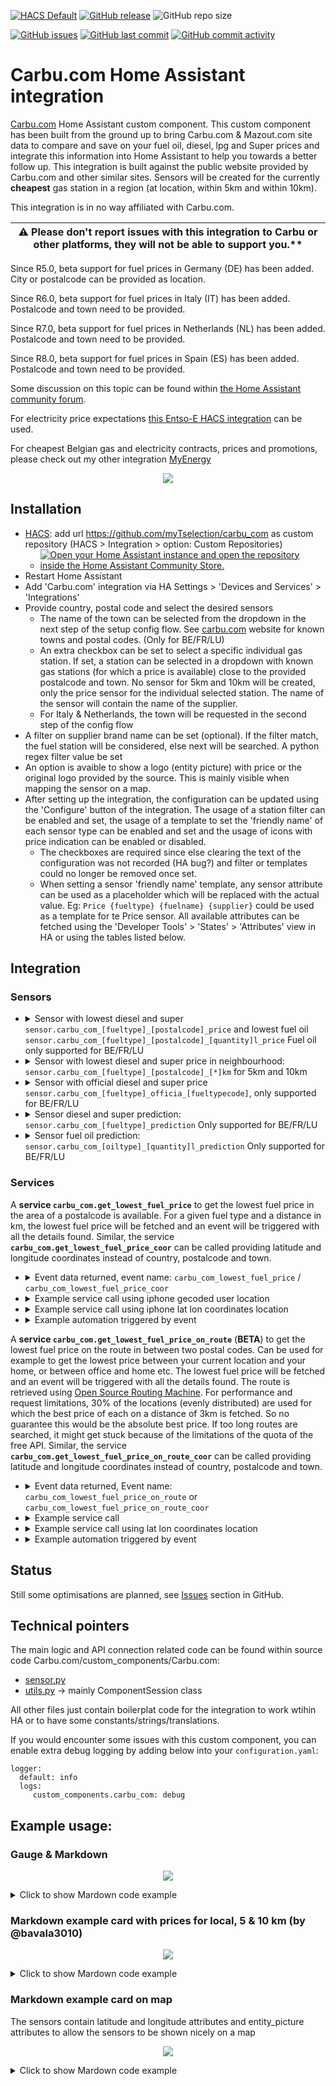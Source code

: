 [![HACS Default](https://img.shields.io/badge/HACS-Default-blue.svg)](https://github.com/hacs/default)
[![GitHub release](https://img.shields.io/github/release/myTselection/carbu_com.svg)](https://github.com/myTselection/carbu_com/releases)
![GitHub repo size](https://img.shields.io/github/repo-size/myTselection/carbu_com.svg)

[![GitHub issues](https://img.shields.io/github/issues/myTselection/carbu_com.svg)](https://github.com/myTselection/carbu_com/issues)
[![GitHub last commit](https://img.shields.io/github/last-commit/myTselection/carbu_com.svg)](https://github.com/myTselection/carbu_com/commits/master)
[![GitHub commit activity](https://img.shields.io/github/commit-activity/m/myTselection/carbu_com.svg)](https://github.com/myTselection/carbu_com/graphs/commit-activity)

# Carbu.com Home Assistant integration
[Carbu.com](https://www.Carbu.com/) Home Assistant custom component. This custom component has been built from the ground up to bring Carbu.com & Mazout.com site data to compare and save on your fuel oil, diesel, lpg and Super prices and integrate this information into Home Assistant to help you towards a better follow up. This integration is built against the public website provided by Carbu.com and other similar sites. Sensors will be created for the currently **cheapest** gas station in a region (at location, within 5km and within 10km).

This integration is in no way affiliated with Carbu.com. 

| :warning: Please don't report issues with this integration to Carbu or other platforms, they will not be able to support you.** |
| --------------------------------------------------------------------------------------------------------------------------------|

Since R5.0, beta support for fuel prices in Germany (DE) has been added. City or postalcode can be provided as location.

Since R6.0, beta support for fuel prices in Italy (IT) has been added. Postalcode and town need to be provided.

Since R7.0, beta support for fuel prices in Netherlands (NL) has been added. Postalcode and town need to be provided.

Since R8.0, beta support for fuel prices in Spain (ES) has been added. Postalcode and town need to be provided.


Some discussion on this topic can be found within [the Home Assistant community forum](https://community.home-assistant.io/t/rest-sensor-needs-to-get-latest-element-of-list/404882/4).

For electricity price expectations [this Entso-E HACS integration](https://github.com/JaccoR/hass-entso-e) can be used.

For cheapest Belgian gas and electricity contracts, prices and promotions, please check out my other integration [MyEnergy](https://github.com/myTselection/MyEnergy)

<p align="center"><img src="https://raw.githubusercontent.com/myTselection/carbu_com/master/icon.png"/></p>


## Installation
- [HACS](https://hacs.xyz/): add url https://github.com/myTselection/carbu_com as custom repository (HACS > Integration > option: Custom Repositories)
   -    [![Open your Home Assistant instance and open the repository inside the Home Assistant Community Store.](https://my.home-assistant.io/badges/hacs_repository.svg?style=flat-square)](https://my.home-assistant.io/redirect/hacs_repository/?owner=myTselection&repository=Carbu_com&category=integration)
- Restart Home Assistant
- Add 'Carbu.com' integration via HA Settings > 'Devices and Services' > 'Integrations'
- Provide country, postal code and select the desired sensors
   - The name of the town can be selected from the dropdown in the next step of the setup config flow. See [carbu.com](https://carbu.com) website for known towns and postal codes. (Only for BE/FR/LU)
   - An extra checkbox can be set to select a specific individual gas station. If set, a station can be selected in a dropdown with known gas stations (for which a price is available) close to the provided postalcode and town. No sensor for 5km and 10km will be created, only the price sensor for the individual selected station. The name of the sensor will contain the name of the supplier.
   - For Italy & Netherlands, the town will be requested in the second step of the config flow
- A filter on supplier brand name can be set (optional). If the filter match, the fuel station will be considered, else next will be searched. A python regex filter value be set
- An option is avaible to show a logo (entity picture) with price or the original logo provided by the source. This is mainly visible when mapping the sensor on a map.
- After setting up the integration, the configuration can be updated using the 'Configure' button of the integration. The usage of a station filter can be enabled and set, the usage of a template to set the 'friendly name' of each sensor type can be enabled and set and the usage of icons with price indication can be enabled or disabled.
  - The checkboxes are required since else clearing the text of the configuration was not recorded (HA bug?) and filter or templates could no longer be removed once set.
  - When setting a sensor 'friendly name' template, any sensor attribute can be used as a placeholder which will be replaced with the actual value. Eg: `Price {fueltype} {fuelname} {supplier}` could be used as a template for te Price sensor. All available attributes can be fetched using the 'Developer Tools' > 'States' > 'Attributes' view in HA or using the tables listed below.

## Integration
### Sensors
- <details><summary>Sensor with lowest diesel and super <code>sensor.carbu_com_[fueltype]_[postalcode]_price</code> and lowest fuel oil <code>sensor.carbu_com_[fueltype]_[postalcode]_[quantity]l_price</code> Fuel oil only supported for BE/FR/LU</summary>

    | Attribute | Description |
    | --------- | ----------- |
    | State     | **Price** |
    | `last update `   | Timestamp info last retrieved from the carbu.com website. (There is a throttling of 1h active to limit requests. Restart HA to force update) |
    | `fueltype`   | Fuel type |
    | `fuelname` | Full name of the fuel type |
    | `postalcode`  | Postalcode at which the price was retrieved |
    | **`supplier`**  | **Name of the supplier of the fuel** |
    | `supplier_brand`  | Brand name of the supplier (eg Shell, Texaco, ...) Not supported for DE |
    | `url`  | Url with details of the supplier |
    | `entity_picture`  | Url with the logo of the supplier |
    | `address`  | Address of the supplier |
    | `city`  | City of the supplier |
    | `latitude`  | Latitude of the supplier |
    | `longitude`  | Longitude of the supplier |
    | **`distance`**  | **Distance to the supplier vs postal code** ( Not supported for IT ) |
    | `date`  | Date for the validity of the price |
    | `quantity`  | Quantity of fuel (only for fuel oil) |
    | `score`  | Score of the supplier |
    | `id`  | Unique id of the supplier |
    | ~~`suppliers`~~  | ~~Full json list of all suppliers with prices and detials found in neighbourhood around the postal code~~ |
    
    </details>
    
- <details><summary>Sensor with lowest diesel and super price in neighbourhood: <code>sensor.carbu_com_[fueltype]_[postalcode]_[*]km</code> for 5km and 10km </summary>

    | Attribute | Description |
    | --------- | ----------- |
    | State     | Price |
    | `last update `   | Timestamp info last retrieved from the carbu.com website. (There is a throttling of 1h active to limit requests. Restart HA to force update) |
    | `fueltype`   | Fuel type |
    | `fuelname` | Full name of the fuel type |
    | `postalcode`  | Postalcode at which the price was retrieved |
    | `supplier`  | Name of the supplier of the fuel |
    | `supplier_brand`  | Brand name of the supplier (eg Shell, Texaco, ...) Not supported for DE |
    | `url`  | Url with details of the supplier |
    | `entity_picture`  | Url with the logo of the supplier |
    | `address`  | Address of the supplier |
    | `city`  | City of the supplier |
    | `latitude`  | Latitude of the supplier Not supported for DE |
    | `longitude`  | Longitude of the supplier Not supported for DE |
    | `region`  | Distand 5km or 10km around postal code in which cheapest prices is found |
    | **`distance`**  | **Distance to the supplier vs postal code** ( Not supported for IT )|
    | **`price diff`**  | **Price difference between the cheapest found in region versus the local price** |
    | `price diff %`  | Price difference in % between the cheapest found in region versus the local price |
    | `price diff 30l`  | Price difference for 30 liters between the cheapest found in region versus the local price |
    | `date`  | Date for the validity of the price |
    | `quantity`  | Quantity of fuel (only for fuel oil) |
    | `score`  | Score of the supplier |
    | `id`  | Unique id of the supplier |
    </details>

- <details><summary>Sensor with official diesel and super price <code>sensor.carbu_com_[fueltype]_officia_[fueltypecode]</code>, only supported for BE/FR/LU</summary>

    | Attribute | Description |
    | --------- | ----------- |
    | State     | **Price** |
    | `last update `   | Timestamp info last retrieved from the carbu.com website. (There is a throttling of 1h active to limit requests. Restart HA to force update) |
    | `fueltype`   | Fuel type |
    | `price`   | Price |
    | `date`  | Date for the validity of the price |
    | `price next`   | Next official price |
    | `date next`  | Date as of when the next price will be applicable |
    </details>
    
- <details><summary>Sensor diesel and super prediction: <code>sensor.carbu_com_[fueltype]_prediction</code> Only supported for BE/FR/LU</summary>
    
    | Attribute | Description |
    | --------- | ----------- |
    | State     | Percentage of increase or decrease predicted for coming days |
    | `last update` | Timestamp info last retrieved from the carbu.com website. (There is a throttling of 1h active to limit requests. Restart HA to force update) |
    | `fueltype`   | Fuel type |
    | **`trend`** | **Percentage of increase or decrease predicted for coming days** |
    | `date`  | Date for the validity of the price |
    </details>
    
- <details><summary>Sensor fuel oil prediction: <code>sensor.carbu_com_[oiltype]_[quantity]l_prediction</code> Only supported for BE/FR/LU</summary>

    | Attribute | Description |
    | --------- | ----------- |
    | State     | Percentage of increase or decrease predicted for coming days |
    | `last update `   | Timestamp info last retrieved from the carbu.com website. (There is a throttling of 1h active to limit requests. Restart HA to force update) |
    | `fueltype`   | Fuel type |
    | `fuelname` | Full name of the fuel type |
    | **`trend`** | **Percentage of increase or decrease predicted for coming days** |
    | `price` | Predicted maximum price for type and quantity |
    | `date`  | Date for the validity of the price |
    | `current official max price`  | Currently official max price |
    | `current official max price date`  | Date of the currently official max price |
    | `quantity`  | Quantity for which the price is expected. Main difference between below or above 2000l |
    </details>

### Services
A **service `carbu_com.get_lowest_fuel_price`** to get the lowest fuel price in the area of a postalcode is available. For a given fuel type and a distance in km, the lowest fuel price will be fetched and an event will be triggered with all the details found. Similar, the service **`carbu_com.get_lowest_fuel_price_coor`** can be called providing latitude and longitude coordinates instead of country, postalcode and town.

- <details><summary>Event data returned, event name: <code>carbu_com_lowest_fuel_price</code> /  <code>carbu_com_lowest_fuel_price_coor</code></summary>

    | Attribute | Description |
    | --------- | ----------- |
    | `fueltype`   | Fuel type |
    | `fuelname` | Full name of the fuel type |
    | `postalcode`  | Postalcode at which the price was retrieved |
    | `supplier`  | Name of the supplier of the fuel |
    | `supplier_brand`  | Brand name of the supplier (eg Shell, Texaco, ...) Not supported for DE |
    | `url`  | Url with details of the supplier |
    | `entity_picture`  | Url with the logo of the supplier |
    | `address`  | Address of the supplier |
    | `city`  | City of the supplier |
    | `latitude`  | Latitude of the supplier Not supported for DE |
    | `longitude`  | Longitude of the supplier Not supported for DE |
    | `region`  | Distand 5km or 10km around postal code in which cheapest prices is found |
    | **`distance`**  | **Distance to the supplier vs postal code** ( Not supported for IT ) |
    | **`price diff`**  | **Price difference between the cheapest found in region versus the local price** |
    | `price diff %`  | Price difference in % between the cheapest found in region versus the local price |
    | `price diff 30l`  | Price difference for 30 liters between the cheapest found in region versus the local price |
    | `date`  | Date for the validity of the price |
    </details>

- <details><summary>Example service call using iphone gecoded user location</summary>

   ```
   service: carbu_com.get_lowest_fuel_price
   data:
     fuel_type: diesel
     country: BE
     postalcode: "{{state_attr('sensor.iphone_geocoded_location','Postal Code')}}"
     town: "{{state_attr('sensor.iphone_geocoded_location','Locality')}}"
     max_distance: 5
     filter: Total

   ```

    </details>

- <details><summary>Example service call using iphone lat lon coordinates location</summary>

   ```
   service: carbu_com.get_lowest_fuel_price_coor
   data:
     fuel_type: diesel
     latitude: "{{state_attr('device_tracker.iphone','latitude')}}"
     longitude: "{{state_attr('device_tracker.iphone','longitude')}}"
     max_distance: 5
     filter: Total

   ```

    </details>
    
- <details><summary>Example automation triggered by event</summary>

   ```
   alias: Carbu event
   description: ""
   trigger:
     - platform: event
       event_type: carbu_com_lowest_fuel_price # or carbu_com_lowest_fuel_price_coor
   condition: []
   action:
     - service: notify.persistent_notification
       data:
         message: >-
           {{ trigger.event.data.supplier_brand }}: {{ trigger.event.data.price }}€
           at {{ trigger.event.data.distance }}km, {{ trigger.event.data.address }}
   mode: single

   ```

    </details>
    
    
A **service `carbu_com.get_lowest_fuel_price_on_route`** (**BETA**) to get the lowest fuel price on the route in between two postal codes. Can be used for example to get the lowest price between your current location and your home, or between office and home etc. The lowest fuel price will be fetched and an event will be triggered with all the details found. The route is retrieved using [Open Source Routing Machine](https://project-osrm.org/). For performance and request limitations, 30% of the locations (evenly distributed) are used for which the best price of each on a distance of 3km is fetched. So no guarantee this would be the absolute best price. If too long routes are searched, it might get stuck because of the limitations of the quota of the free API. Similar, the service **`carbu_com.get_lowest_fuel_price_on_route_coor`** can be called providing latitude and longitude coordinates instead of country, postalcode and town.

- <details><summary>Event data returned, Event name: <code>carbu_com_lowest_fuel_price_on_route</code> or <code>carbu_com_lowest_fuel_price_on_route_coor</code></summary>

    | Attribute | Description |
    | --------- | ----------- |
    | `fueltype`   | Fuel type |
    | `fuelname` | Full name of the fuel type |
    | `postalcode`  | Postalcode at which the price was retrieved |
    | `supplier`  | Name of the supplier of the fuel |
    | `supplier_brand`  | Brand name of the supplier (eg Shell, Texaco, ...) Not supported for DE |
    | `url`  | Url with details of the supplier |
    | `entity_picture`  | Url with the logo of the supplier |
    | `address`  | Address of the supplier |
    | `city`  | City of the supplier |
    | `latitude`  | Latitude of the supplier Not supported for DE |
    | `longitude`  | Longitude of the supplier Not supported for DE |
    | `region`  | Distand 5km or 10km around postal code in which cheapest prices is found |
    | **`distance`**  | **Distance to the supplier vs postal code** ( Not supported for IT ) |
    | **`price diff`**  | **Price difference between the cheapest found in region versus the local price** ( Not supported for IT ) |
    | `price diff %`  | Price difference in % between the cheapest found in region versus the local price ( Not supported for IT ) |
    | `price diff 30l`  | Price difference for 30 liters between the cheapest found in region versus the local price |
    | `date`  | Date for the validity of the price |
    </details>

- <details><summary>Example service call</summary>

   ```
   service: carbu_com.get_lowest_fuel_price_on_route
   data:
     fuel_type: diesel
     country: BE
     from_postalcode: 3620 #"{{state_attr('sensor.iphone_geocoded_location','Postal Code')}}"
     to_postalcode: 3660

   ```

    </details>

- <details><summary>Example service call using lat lon coordinates location</summary>

   ```
   service: carbu_com.get_lowest_fuel_price_on_route
   data:
     fuel_type: diesel
     from_latitude: 50.8503
     from_longitude: 4.3517
     to_latitude: 51.2194
     to_longitude: 4.4025

   ```

    </details>
    
- <details><summary>Example automation triggered by event</summary>

   ```
   alias: Carbu event
   description: ""
   trigger:
     - platform: event
       event_type: carbu_com_lowest_fuel_price_on_route # or carbu_com_lowest_fuel_price_on_route_coor
   condition: []
   action:
     - service: notify.persistent_notification
       data:
         message: >-
           {{ trigger.event.data.supplier_brand }}: {{ trigger.event.data.price }}€
           at {{ trigger.event.data.distance }}km, {{ trigger.event.data.address }}
   mode: single

   ```

    </details>
    

## Status
Still some optimisations are planned, see [Issues](https://github.com/myTselection/carbu_com/issues) section in GitHub.

## Technical pointers
The main logic and API connection related code can be found within source code Carbu.com/custom_components/Carbu.com:
- [sensor.py](https://github.com/myTselection/carbu_com/blob/master/custom_components/carbu_com/sensor.py)
- [utils.py](https://github.com/myTselection/carbu_com/blob/master/custom_components/carbu_com/utils.py) -> mainly ComponentSession class

All other files just contain boilerplat code for the integration to work wtihin HA or to have some constants/strings/translations.

If you would encounter some issues with this custom component, you can enable extra debug logging by adding below into your `configuration.yaml`:
```
logger:
  default: info
  logs:
     custom_components.carbu_com: debug
```

## Example usage:
### Gauge & Markdown
<p align="center"><img src="https://raw.githubusercontent.com/myTselection/carbu_com/master/Markdown%20Gauge%20Card%20example.png"/></p>
<details><summary>Click to show Mardown code example</summary>

```
type: vertical-stack
cards:
  - type: horizontal-stack
    cards:
      - type: markdown
        content: >
          ## Diesel

          <img
          src="{{state_attr('sensor.carbu_com_diesel_1000_5km','entity_picture')}}"
          width="40"/>
          [{{state_attr('sensor.carbu_com_diesel_1000_5km','supplier')}}]({{state_attr('sensor.carbu_com_diesel_1000_5km','url')}} "{{state_attr('sensor.carbu_com_diesel_1000_5km','address')}}")

          #### Coming days: {% if
          states('sensor.carbu_com_diesel_prediction')|float < 0 %}<font
          color=green>{{states('sensor.carbu_com_diesel_prediction')}}%</font>{%
          else %}<font
          color=red>{{states('sensor.carbu_com_diesel_prediction')}}%</font>{%
          endif %}

          Best price in region (10km vs local):
          {{states('sensor.carbu_com_diesel_1000_10km')}},
          {{state_attr('sensor.carbu_com_diesel_1000_10km','supplier')}}
          {{state_attr('sensor.carbu_com_diesel_1000_10km','price diff %')}}
          ({{state_attr('sensor.carbu_com_diesel_1000_10km','price diff 30l')}}
          on 30l)

          Best price in region (10km vs 5km):
          {{states('sensor.carbu_com_diesel_1000_10km')}}€/l:
          {{state_attr('sensor.carbu_com_diesel_1000_10km','supplier')}}
          {{(states('sensor.carbu_com_diesel_1000_5km')|float -
          states('sensor.carbu_com_diesel_1000_10km')|float)|round(2)}}€
          ({{(states('sensor.carbu_com_diesel_1000_5km')|float -
          states('sensor.carbu_com_diesel_1000_10km')|float)|round(2)*30}}€ on
          30l)
      - type: markdown
        content: >-
          ## Mazout

          [{{state_attr('sensor.carbu_com_oilstd_1000_1000l_price','supplier')}}]({{state_attr('sensor.carbu_com_oilstd_1000_1000l_price','url')}})


          #### Coming days: {% if
          states('sensor.carbu_com_oilextra_1000l_prediction')|float < 0 %}<font
          color=green>{{states('sensor.carbu_com_oilextra_1000l_prediction')}}%</font>{%
          else %}<font
          color=red>{{states('sensor.carbu_com_oilextra_1000l_prediction')}}%</font>{%
          endif %}
  - type: horizontal-stack
    cards:
      - type: gauge
        entity: sensor.carbu_com_diesel_1000_5km
        min: 0
        max: 5
        needle: true
        unit: €/l
        name: Diesel prijs
        severity:
          green: 0
          yellow: 0.8
          red: 2
      - type: gauge
        entity: sensor.carbu_com_oilstd_1000_1000l_price
        min: 0
        max: 5
        needle: true
        unit: €/l
        name: Mazout prijs
        severity:
          green: 0
          yellow: 0.8
          red: 2
  - type: history-graph
    entities:
      - entity: sensor.carbu_com_diesel_1000_5km
        name: Diesel
      - entity: sensor.carbu_com_oilextra_1000_1000l_price
        name: Oil extra (per 1000l)
    hours_to_show: 500
    refresh_interval: 60
    
```
</details>


### Markdown example card with prices for local, 5 & 10 km (by @bavala3010)
<p align="center"><img src="https://raw.githubusercontent.com/myTselection/carbu_com/master/Markdown%20Gauge%20Card%20example2.png"/></p>
<details><summary>Click to show Mardown code example</summary>

```
type: vertical-stack
cards:
  - type: markdown
    content: >
      ## Super95 benzine

      #### Komende dagen: {% if
      states('sensor.carbu_com_super95_prediction')|float < 0 %}<font
      color=green>{{states('sensor.carbu_com_super95_prediction')}}%</font>{%
      else %}<font
      color=red>{{states('sensor.carbu_com_super95_prediction')}}%</font>{%
      endif %}
  - type: horizontal-stack
    cards:
      - type: markdown
        content: >
          #### <center>lokaal </center>


          <center><img
          src="{{state_attr('sensor.carbu_com_super95_3010_price','entity_picture')}}"
          width="45"/> </center>


          <center>


          [{{state_attr('sensor.carbu_com_super95_3010_price','supplier')}}]({{state_attr('sensor.carbu_com_super95_3010_5km','url')}})

          ### <center>{{states('sensor.carbu_com_super95_3010_price')}} €/l
      - type: markdown
        content: >
          #### <center>5 km</center>

          <center><img
          src="{{state_attr('sensor.carbu_com_super95_3010_5km','entity_picture')}}"
          width="45"/></center>


          <center>


          [{{state_attr('sensor.carbu_com_super95_3010_5km','supplier')}}]({{state_attr('sensor.carbu_com_super95_3010_5km','url')}})

          ### <center>{{states('sensor.carbu_com_super95_3010_5km')}} €/l

          Besparing tov lokaal =
          {{state_attr('sensor.carbu_com_super95_3010_5km','price diff %')}} of
          **{{state_attr('sensor.carbu_com_super95_3010_5km','price diff
          30l')}}** op 30l
      - type: markdown
        content: >
          #### <center>10 km

          <center><img
          src="{{state_attr('sensor.carbu_com_super95_3010_10km','entity_picture')}}"
          width="45"/></center>


          <center>


          [{{state_attr('sensor.carbu_com_super95_3010_10km','supplier')}}]({{state_attr('sensor.carbu_com_super95_3010_5km','url')}})

          ### <center>{{states('sensor.carbu_com_super95_3010_10km')}} €/l

          Besparing tov lokaal =
          {{state_attr('sensor.carbu_com_super95_3010_10km','price diff %')}} of
          **{{state_attr('sensor.carbu_com_super95_3010_10km','price diff
          30l')}}** op 30l


```
</details>



### Markdown example card on map
The sensors contain latitude and longitude attributes and entity_picture attributes to allow the sensors to be shown nicely on a map
<p align="center"><img src="https://raw.githubusercontent.com/myTselection/carbu_com/master/Markdown%20Map%20Card%20example.png"/></p>
<details><summary>Click to show Mardown code example</summary>

```
type: map
entities:
  - entity: sensor.carbu_com_diesel_1000_price
  - entity: sensor.carbu_com_diesel_1000_5km
  - entity: sensor.carbu_com_diesel_1000_10km
title: carbu
```
</details>
